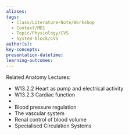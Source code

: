 ```yaml
---
aliases: 
tags:
  - Class/Literature-Note/Workshop
  - Context/MD1
  - Topic/Physiology/CVS
  - System-block/CVS
author(s): 
key-concepts: 
presentation-datetime: 
learning-outcomes:
---
```

Related Anatomy Lectures:
- W13.2.2 Heart as pump and electrical activity
- W13.2.3 Cardiac function
- 
- Blood pressure regulation
- The vascular system
- Renal control of blood volume
- Specialised Circulation Systems